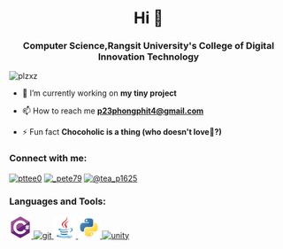 <h1 align="center">Hi 👋</h1>
<h3 align="center">Computer Science,Rangsit University's College of Digital Innovation Technology</h3>

<p align="left"> <img src="https://komarev.com/ghpvc/?username=plzxz&label=Profile%20views&color=0e75b6&style=flat" alt="plzxz" /> </p>

- 🔭 I’m currently working on **my tiny project**

- 📫 How to reach me **p23phongphit4@gmail.com**

- ⚡ Fun fact **Chocoholic is a thing (who doesn't love🍫?)**

<h3 align="left">Connect with me:</h3>
<p align="left">
<a href="https://fb.com/pttee0" target="blank"><img align="center" src="https://raw.githubusercontent.com/rahuldkjain/github-profile-readme-generator/master/src/images/icons/Social/facebook.svg" alt="pttee0" height="30" width="40" /></a>
<a href="https://instagram.com/_pete79" target="blank"><img align="center" src="https://raw.githubusercontent.com/rahuldkjain/github-profile-readme-generator/master/src/images/icons/Social/instagram.svg" alt="_pete79" height="30" width="40" /></a>
<a href="https://www.youtube.com/@tea_p1625" target="blank"><img align="center" src="https://raw.githubusercontent.com/rahuldkjain/github-profile-readme-generator/master/src/images/icons/Social/youtube.svg" alt="@tea_p1625" height="30" width="40" /></a>
</p>

<h3 align="left">Languages and Tools:</h3>
<p align="left"> <a href="https://www.w3schools.com/cs/" target="_blank" rel="noreferrer"> <img src="https://raw.githubusercontent.com/devicons/devicon/master/icons/csharp/csharp-original.svg" alt="csharp" width="40" height="40"/> </a> <a href="https://git-scm.com/" target="_blank" rel="noreferrer"> <img src="https://www.vectorlogo.zone/logos/git-scm/git-scm-icon.svg" alt="git" width="40" height="40"/> </a> <a href="https://www.java.com" target="_blank" rel="noreferrer"> <img src="https://raw.githubusercontent.com/devicons/devicon/master/icons/java/java-original.svg" alt="java" width="40" height="40"/> </a> <a href="https://www.python.org" target="_blank" rel="noreferrer"> <img src="https://raw.githubusercontent.com/devicons/devicon/master/icons/python/python-original.svg" alt="python" width="40" height="40"/> </a> <a href="https://unity.com/" target="_blank" rel="noreferrer"> <img src="https://www.vectorlogo.zone/logos/unity3d/unity3d-icon.svg" alt="unity" width="40" height="40"/> </a> </p>
